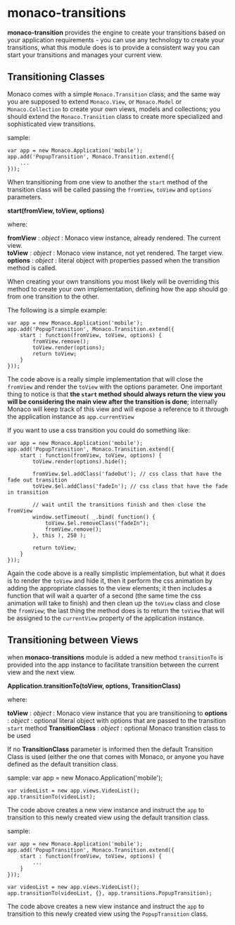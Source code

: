 monaco-transitions
====

**monaco-transition** provides the engine to create your transitions based on your application requirements - you can use any technology to create your transitions, what this module does is to provide a consistent way you can start your transitions and manages your current view.

Transitioning Classes
----

Monaco comes with a simple `Monaco.Transition` class; and the same way you are supposed to extend `Monaco.View`, or `Monaco.Model` or `Monaco.Collection` to create your own views, models and collections; you should extend the `Monaco.Transition` class to create more specialized and sophisticated view transitions.

sample:

    var app = new Monaco.Application('mobile');
    app.add('PopupTransition', Monaco.Transition.extend({
        ...
    }));


When transitioning from one view to another the `start` method of the transition class will be called passing the `fromView`, `toView` and `options` parameters.

**start(fromView, toView, options)**

where:

**fromView** : *object* : Monaco view instance, already rendered. The current view.  
**toView** : *object* : Monaco view instance, not yet rendered. The target view.  
**options** : *object* : literal object with properties passed when the transition method is called.  


When creating your own transitions you most likely will be overriding this method to create your own implementation, defining how the app should go from one transition to the other.

The following is a simple example:

    var app = new Monaco.Application('mobile');
    app.add('PopupTransition', Monaco.Transition.extend({
        start : function(fromView, toView, options) {
            fromView.remove();
            toView.render(options);
            return toView;
        }
    }));

The code above is a really simple implementation that will close the `fromView` and render the `toView` with the options parameter. One important thing to notice is that **the `start` method should always return the view you will be considering the main view after the transition is done**; internally Monaco will keep track of this view and will expose a reference to it through the application instance as `app.currentView`

If you want to use a css transition you could do something like:

    var app = new Monaco.Application('mobile');
    app.add('PopupTransition', Monaco.Transition.extend({
        start : function(fromView, toView, options) {
            toView.render(options).hide();

            fromView.$el.addClass('fadeOut'); // css class that have the fade out transition
            toView.$el.addClass('fadeIn'); // css class that have the fade in transition

            // wait until the transitions finish and then close the fromView
            window.setTimeout( _.bind( function() {
                toView.$el.removeClass("fadeIn");
                fromView.remove();
            }, this ), 250 );

            return toView;
        }
    }));

Again the code above is a really simplistic implementation, but what it does is to render the `toView` and hide it, then it perform the css animation by adding the appropriate classes to the view elements; it then includes a function that will wait a quarter of a second (the same time the css animation will take to finish) and then clean up the `toView` class and close the `fromView`; the last thing the method does is to return the `toView` that will be assigned to the `currentView` property of the application instance.

Transitioning between Views
----

when **monaco-transitions** module is added a new method `transitionTo` is provided into the app instance to facilitate transition between the current view and the next view.

**Application.transitionTo(toView, options, TransitionClass)**

where:

**toView** : *object* : Monaco view instance that you are transitioning to
**options** : *object* : optional literal object with options that are passed to the transition `start` method
**TransitionClass** : *object* : optional Monaco transition class to be used

If no **TransitionClass** parameter is informed then the default Transition Class is used (either the one that comes with Monaco, or anyone you have defined as the default transition class.


sample:
    var app = new Monaco.Application('mobile');

    var videoList = new app.views.VideoList();
    app.transitionTo(videoList);

The code above creates a new view instance and instruct the `app` to transition to this newly created view using the default transition class.

sample:

    var app = new Monaco.Application('mobile');
    app.add('PopupTransition', Monaco.Transition.extend({
        start : function(fromView, toView, options) {
            ...
        }
    }));

    var videoList = new app.views.VideoList();
    app.transitionTo(videoList, {}, app.transitions.PopupTransition);

The code above creates a new view instance and instruct the `app` to transition to this newly created view using the `PopupTransition` class.
